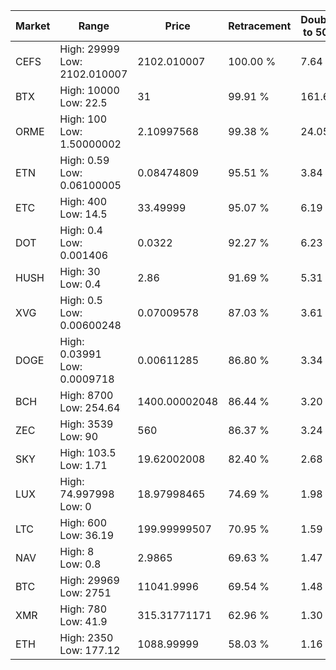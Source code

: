 | Market | Range | Price| Retracement | Doubles to 50% |
| --- | --- | --- | --- | --- |
| CEFS | High: 29999<br />Low: 2102.010007 | 2102.010007 | 100.00 % | 7.64 |
| BTX | High: 10000<br />Low: 22.5 | 31 | 99.91 % | 161.65 |
| ORME | High: 100<br />Low: 1.50000002 | 2.10997568 | 99.38 % | 24.05 |
| ETN | High: 0.59<br />Low: 0.06100005 | 0.08474809 | 95.51 % | 3.84 |
| ETC | High: 400<br />Low: 14.5 | 33.49999 | 95.07 % | 6.19 |
| DOT | High: 0.4<br />Low: 0.001406 | 0.0322 | 92.27 % | 6.23 |
| HUSH | High: 30<br />Low: 0.4 | 2.86 | 91.69 % | 5.31 |
| XVG | High: 0.5<br />Low: 0.00600248 | 0.07009578 | 87.03 % | 3.61 |
| DOGE | High: 0.03991<br />Low: 0.0009718 | 0.00611285 | 86.80 % | 3.34 |
| BCH | High: 8700<br />Low: 254.64 | 1400.00002048 | 86.44 % | 3.20 |
| ZEC | High: 3539<br />Low: 90 | 560 | 86.37 % | 3.24 |
| SKY | High: 103.5<br />Low: 1.71 | 19.62002008 | 82.40 % | 2.68 |
| LUX | High: 74.997998<br />Low: 0 | 18.97998465 | 74.69 % | 1.98 |
| LTC | High: 600<br />Low: 36.19 | 199.99999507 | 70.95 % | 1.59 |
| NAV | High: 8<br />Low: 0.8 | 2.9865 | 69.63 % | 1.47 |
| BTC | High: 29969<br />Low: 2751 | 11041.9996 | 69.54 % | 1.48 |
| XMR | High: 780<br />Low: 41.9 | 315.31771171 | 62.96 % | 1.30 |
| ETH | High: 2350<br />Low: 177.12 | 1088.99999 | 58.03 % | 1.16 |
